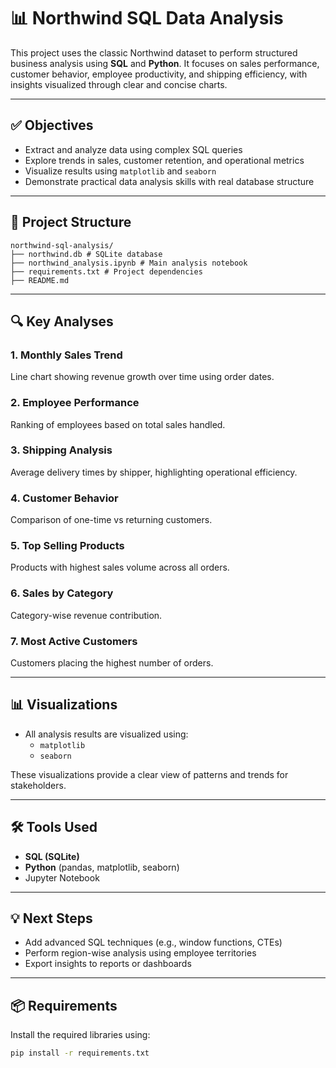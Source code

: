 # 📊 Northwind SQL Data Analysis

This project uses the classic Northwind dataset to perform structured business analysis using **SQL** and **Python**. It focuses on sales performance, customer behavior, employee productivity, and shipping efficiency, with insights visualized through clear and concise charts.

---

## ✅ Objectives

- Extract and analyze data using complex SQL queries
- Explore trends in sales, customer retention, and operational metrics
- Visualize results using `matplotlib` and `seaborn`
- Demonstrate practical data analysis skills with real database structure

---

## 📁 Project Structure

```text
northwind-sql-analysis/
├── northwind.db # SQLite database
├── northwind_analysis.ipynb # Main analysis notebook
├── requirements.txt # Project dependencies
├── README.md
```


---

## 🔍 Key Analyses

### 1. Monthly Sales Trend  
Line chart showing revenue growth over time using order dates.

### 2. Employee Performance  
Ranking of employees based on total sales handled.

### 3. Shipping Analysis  
Average delivery times by shipper, highlighting operational efficiency.

### 4. Customer Behavior  
Comparison of one-time vs returning customers.

### 5. Top Selling Products  
Products with highest sales volume across all orders.

### 6. Sales by Category  
Category-wise revenue contribution.

### 7. Most Active Customers  
Customers placing the highest number of orders.

---

## 📊 Visualizations

- All analysis results are visualized using:
  - `matplotlib`
  - `seaborn`

These visualizations provide a clear view of patterns and trends for stakeholders.

---

## 🛠️ Tools Used

- **SQL (SQLite)**
- **Python** (pandas, matplotlib, seaborn)
- Jupyter Notebook

---

## 💡 Next Steps

- Add advanced SQL techniques (e.g., window functions, CTEs)
- Perform region-wise analysis using employee territories
- Export insights to reports or dashboards

---

## 📦 Requirements

Install the required libraries using:

```bash
pip install -r requirements.txt

